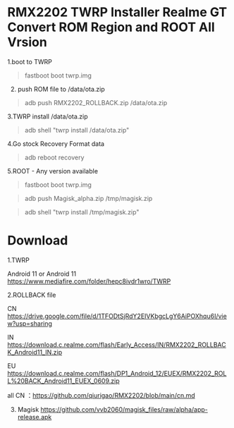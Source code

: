 # RMX2202 TWRP Installer Realme GT Convert  ROM Region and ROOT All Vrsion
1.boot to TWRP

> fastboot boot twrp.img

2. push ROM file to /data/ota.zip

> adb push RMX2202_ROLLBACK.zip /data/ota.zip

3.TWRP install /data/ota.zip

> adb shell "twrp install /data/ota.zip"

4.Go stock Recovery Format data

> adb reboot recovery

5.ROOT - Any version available

> fastboot boot twrp.img

> adb push Magisk_alpha.zip /tmp/magisk.zip

> adb shell "twrp install /tmp/magisk.zip"



# Download

1.TWRP

Android 11 or Android 11 https://www.mediafire.com/folder/hepc8ivdr1wro/TWRP

2.ROLLBACK file

CN ​https://drive.google.com/file/d/1TFODtSjRdY2EIVKbgcLgY6AiPOXhqu6I/view?usp=sharing​​​

IN ​https://download.c.realme.com/flash/Early_Access/IN/RMX2202_ROLLBACK_Android11_IN.zip​​​

EU ​https://download.c.realme.com/flash/DP1_Android_12/EUEX/RMX2202_ROLL%20BACK_Android11_EUEX_0609.zip​​​

all CN ：https://github.com/qiurigao/RMX2202/blob/main/cn.md

3. Magisk 
https://github.com/vvb2060/magisk_files/raw/alpha/app-release.apk

